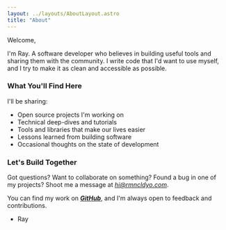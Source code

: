 ```yaml
---
layout: ../layouts/AboutLayout.astro
title: "About"
---
```


Welcome,

I'm Ray. A software developer who believes in building useful tools and sharing them with the community. I write code that I'd want to use myself, and I try to make it as clean and accessible as possible.

### What You'll Find Here

I'll be sharing:

- Open source projects I'm working on
- Technical deep-dives and tutorials
- Tools and libraries that make our lives easier
- Lessons learned from building software
- Occasional thoughts on the state of development

### Let's Build Together

Got questions? Want to collaborate on something? Found a bug in one of my projects? Shoot me a message at _[hi@rmncldyo.com](mailto:hi@rmncldyo.com)_.

You can find my work on **_[GitHub](https://github.com/rmnldyo)_**, and I'm always open to feedback and contributions.

- Ray

